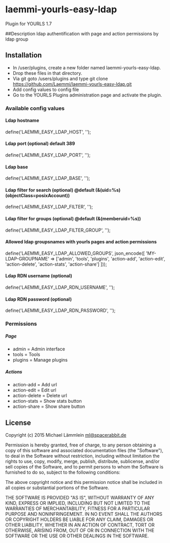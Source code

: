 # laemmi-yourls-easy-ldap
Plugin for YOURLS 1.7

##Description
ldap authentification with page and action permissions by ldap group

## Installation
* In /user/plugins, create a new folder named laemmi-yourls-easy-ldap.
* Drop these files in that directory.
* Via git goto /users/plugins and type git clone https://github.com/Laemmi/laemmi-yourls-easy-ldap.git
* Add config values to config file
* Go to the YOURLS Plugins administration page and activate the plugin.

### Available config values
#### Ldap hostname
define('LAEMMI_EASY_LDAP_HOST', '');
#### Ldap port (optional) default 389
define('LAEMMI_EASY_LDAP_PORT', '');
#### Ldap base
define('LAEMMI_EASY_LDAP_BASE', '');
#### Ldap filter for search (optional) @default (&(uid=%s)(objectClass=posixAccount))
define('LAEMMI_EASY_LDAP_FILTER', '');
#### Ldap filter for groups (optional) @default (&(memberuid=%s))
define('LAEMMI_EASY_LDAP_FILTER_GROUP', '');
#### Allowed ldap groupsnames with yourls pages and action permissions
define('LAEMMI_EASY_LDAP_ALLOWED_GROUPS', json_encode([
    'MY-LDAP-GROUPNAME' => ['admin', 'tools', 'plugins', 'action-add', 'action-edit', 'action-delete', 'action-stats', 'action-share']
]));
#### Ldap RDN username (optional)
define('LAEMMI_EASY_LDAP_RDN_USERNAME', '');
#### Ldap RDN password (optional)
define('LAEMMI_EASY_LDAP_RDN_PASSWORD', '');

### Permissions
##### Page
* admin = Admin interface
* tools = Tools
* plugins = Manage plugins
##### Actions
* action-add = Add url
* action-edit = Edit url
* action-delete = Delete url
* action-stats = Show stats button
* action-share = Show share button

## License
Copyright (c) 2015 Michael Lämmlein <ml@spacerabbit.de>

Permission is hereby granted, free of charge, to any person obtaining a
copy of this software and associated documentation files (the "Software"),
to deal in the Software without restriction, including without limitation
the rights to use, copy, modify, merge, publish, distribute, sublicense,
and/or sell copies of the Software, and to permit persons to whom the
Software is furnished to do so, subject to the following conditions:

The above copyright notice and this permission notice shall be included in
all copies or substantial portions of the Software.

THE SOFTWARE IS PROVIDED "AS IS", WITHOUT WARRANTY OF ANY KIND, EXPRESS OR
IMPLIED, INCLUDING BUT NOT LIMITED TO THE WARRANTIES OF MERCHANTABILITY,
FITNESS FOR A PARTICULAR PURPOSE AND NONINFRINGEMENT. IN NO EVENT SHALL THE
AUTHORS OR COPYRIGHT HOLDERS BE LIABLE FOR ANY CLAIM, DAMAGES OR OTHER
LIABILITY, WHETHER IN AN ACTION OF CONTRACT, TORT OR OTHERWISE, ARISING
FROM, OUT OF OR IN CONNECTION WITH THE SOFTWARE OR THE USE OR OTHER DEALINGS
IN THE SOFTWARE.